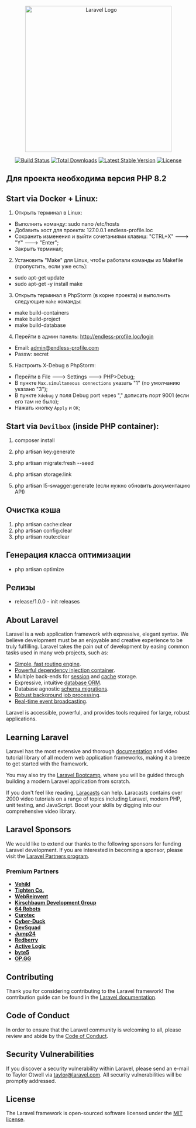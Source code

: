 <p align="center"><a href="https://laravel.com" target="_blank"><img src="https://raw.githubusercontent.com/laravel/art/master/logo-lockup/5%20SVG/2%20CMYK/1%20Full%20Color/laravel-logolockup-cmyk-red.svg" width="400" alt="Laravel Logo"></a></p>

<p align="center">
<a href="https://github.com/laravel/framework/actions"><img src="https://github.com/laravel/framework/workflows/tests/badge.svg" alt="Build Status"></a>
<a href="https://packagist.org/packages/laravel/framework"><img src="https://img.shields.io/packagist/dt/laravel/framework" alt="Total Downloads"></a>
<a href="https://packagist.org/packages/laravel/framework"><img src="https://img.shields.io/packagist/v/laravel/framework" alt="Latest Stable Version"></a>
<a href="https://packagist.org/packages/laravel/framework"><img src="https://img.shields.io/packagist/l/laravel/framework" alt="License"></a>
</p>

## Для проекта необходима версия PHP 8.2

## Start via Docker + Linux:

1. Открыть терминал в Linux: 
 - Выполнить команду: sudo nano /etc/hosts
 - Добавить хост для проекта: 127.0.0.1 endless-profile.loc
 - Сохранить изменения и выйти сочетаниями клавиш: "CTRL+X" ---> "Y" ---> "Enter";
 - Закрыть терминал;

2. Установить "Make" для Linux, чтобы работали команды из Makefile (пропустить, если уже есть): 
 - sudo apt-get update 
 - sudo apt-get -y install make

3. Открыть терминал в PhpStorm (в корне проекта) и выполнить следующие `make` команды:
 - make build-containers
 - make build-project
 - make build-database

4. Перейти в админ панель: http://endless-profile.loc/login
 - Email: admin@endless-profile.com
 - Passw: secret

5. Настроить X-Debug в PhpStorm:
 - Перейти в File ---> Settings ---> PHP>Debug;
 - В пункте `Max.simultaneous connections` указать "1" (по умолчанию указано "3");
 - В пункте `Xdebug` у поля Debug port через "," дописать порт 9001 (если его там не было);
 - Нажать кнопку `Apply` и `OK`;

## Start via `Devilbox` (inside PHP container):

1. composer install

2. php artisan key:generate

3. php artisan migrate:fresh --seed

4. php artisan storage:link

5. php artisan l5-swagger:generate (если нужно обновить документацию API)

## Очистка кэша

1. php artisan cache:clear
2. php artisan config:clear
3. php artisan route:clear

## Генерация класса оптимизации

- php artisan optimize

## Релизы

- release/1.0.0 - init releases

## About Laravel

Laravel is a web application framework with expressive, elegant syntax. We believe development must be an enjoyable and creative experience to be truly fulfilling. Laravel takes the pain out of development by easing common tasks used in many web projects, such as:

- [Simple, fast routing engine](https://laravel.com/docs/routing).
- [Powerful dependency injection container](https://laravel.com/docs/container).
- Multiple back-ends for [session](https://laravel.com/docs/session) and [cache](https://laravel.com/docs/cache) storage.
- Expressive, intuitive [database ORM](https://laravel.com/docs/eloquent).
- Database agnostic [schema migrations](https://laravel.com/docs/migrations).
- [Robust background job processing](https://laravel.com/docs/queues).
- [Real-time event broadcasting](https://laravel.com/docs/broadcasting).

Laravel is accessible, powerful, and provides tools required for large, robust applications.

## Learning Laravel

Laravel has the most extensive and thorough [documentation](https://laravel.com/docs) and video tutorial library of all modern web application frameworks, making it a breeze to get started with the framework.

You may also try the [Laravel Bootcamp](https://bootcamp.laravel.com), where you will be guided through building a modern Laravel application from scratch.

If you don't feel like reading, [Laracasts](https://laracasts.com) can help. Laracasts contains over 2000 video tutorials on a range of topics including Laravel, modern PHP, unit testing, and JavaScript. Boost your skills by digging into our comprehensive video library.

## Laravel Sponsors

We would like to extend our thanks to the following sponsors for funding Laravel development. If you are interested in becoming a sponsor, please visit the [Laravel Partners program](https://partners.laravel.com).

### Premium Partners

- **[Vehikl](https://vehikl.com/)**
- **[Tighten Co.](https://tighten.co)**
- **[WebReinvent](https://webreinvent.com/)**
- **[Kirschbaum Development Group](https://kirschbaumdevelopment.com)**
- **[64 Robots](https://64robots.com)**
- **[Curotec](https://www.curotec.com/services/technologies/laravel/)**
- **[Cyber-Duck](https://cyber-duck.co.uk)**
- **[DevSquad](https://devsquad.com/hire-laravel-developers)**
- **[Jump24](https://jump24.co.uk)**
- **[Redberry](https://redberry.international/laravel/)**
- **[Active Logic](https://activelogic.com)**
- **[byte5](https://byte5.de)**
- **[OP.GG](https://op.gg)**

## Contributing

Thank you for considering contributing to the Laravel framework! The contribution guide can be found in the [Laravel documentation](https://laravel.com/docs/contributions).

## Code of Conduct

In order to ensure that the Laravel community is welcoming to all, please review and abide by the [Code of Conduct](https://laravel.com/docs/contributions#code-of-conduct).

## Security Vulnerabilities

If you discover a security vulnerability within Laravel, please send an e-mail to Taylor Otwell via [taylor@laravel.com](mailto:taylor@laravel.com). All security vulnerabilities will be promptly addressed.

## License

The Laravel framework is open-sourced software licensed under the [MIT license](https://opensource.org/licenses/MIT).
